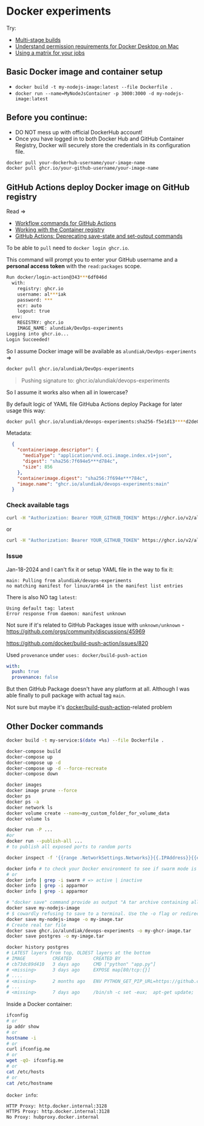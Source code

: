 Docker experiments
===

Try:

- [Multi-stage builds](https://docs.docker.com/build/building/multi-stage/)
- [Understand permission requirements for Docker Desktop on Mac](https://docs.docker.com/desktop/mac/permission-requirements/)
- [Using a matrix for your jobs](https://docs.github.com/en/actions/using-jobs/using-a-matrix-for-your-jobs)

## Basic Docker image and container setup

- `docker build -t my-nodejs-image:latest --file Dockerfile .`
- `docker run --name=MyNodeJsContainer -p 3000:3000 -d my-nodejs-image:latest`


## Before you continue:

- DO NOT mess up with official DockerHub account!
- Once you have logged in to both Docker Hub and GitHub Container Registry, Docker will securely store the credentials in its configuration file.


```sh
docker pull your-dockerhub-username/your-image-name
docker pull ghcr.io/your-github-username/your-image-name
```


## GitHub Actions deploy Docker image on GitHub registry

Read =>
- [Workflow commands for GitHub Actions](https://docs.github.com/en/enterprise-cloud@latest/actions/using-workflows/workflow-commands-for-github-actions)
- [Working with the Container registry](https://docs.github.com/en/packages/working-with-a-github-packages-registry/working-with-the-container-registry)
- [GitHub Actions: Deprecating save-state and set-output commands](https://github.blog/changelog/2022-10-11-github-actions-deprecating-save-state-and-set-output-commands/)

To be able to `pull` need to `docker login ghcr.io`.

This command will prompt you to enter your GitHub username and a **personal access token** with the `read:packages` scope.


```sh
Run docker/login-action@343***6df046d
  with:
    registry: ghcr.io
    username: al***iak
    password: ***
    ecr: auto
    logout: true
  env:
    REGISTRY: ghcr.io
    IMAGE_NAME: alundiak/DevOps-experiments
Logging into ghcr.io...
Login Succeeded!
```

So I assume Docker image will be available as `alundiak/DevOps-experiments` => 

```sh
docker pull ghcr.io/alundiak/DevOps-experiments
```

> Pushing signature to: ghcr.io/alundiak/devops-experiments

So I assume it works also when all in lowercase?


By default logic of YAML file GitHuba Actions deploy Package for later usage this way:

```sh
docker pull ghcr.io/alundiak/devops-experiments:sha256-f5e1d13****d2de0b.sig
```


Metadata:

```json
  {
    "containerimage.descriptor": {
      "mediaType": "application/vnd.oci.image.index.v1+json",
      "digest": "sha256:7f694e5***d784c",
      "size": 856
    },
    "containerimage.digest": "sha256:7f694e***784c",
    "image.name": "ghcr.io/alundiak/devops-experiments:main"
  }
```


### Check available tags

```sh
curl -H "Authorization: Bearer YOUR_GITHUB_TOKEN" https://ghcr.io/v2/alundiak/devops-experiments/tags/list
```

or

```sh
curl -H "Authorization: Bearer YOUR_GITHUB_TOKEN" https://ghcr.io/v2/alundiak/devops-experiments/tags/list | jq .
```

### Issue

Jan-18-2024 and I can't fix it or setup YAML file in the way to fix it:

```
main: Pulling from alundiak/devops-experiments
no matching manifest for linux/arm64 in the manifest list entries
```

There is also NO tag `latest`:

```
Using default tag: latest
Error response from daemon: manifest unknown
```

Not sure if it's related to GitHub Packages issue with `unknown/unknown` - https://github.com/orgs/community/discussions/45969


https://github.com/docker/build-push-action/issues/820

Used `provenance` under `uses: docker/build-push-action`

```yaml
with:
  push: true
  provenance: false
```
But then GitHub Package doesn't have any platform at all. Although I was able finally to pull package with actual tag `main`.

Not sure but maybe it's [docker/build-push-action](https://github.com/docker/build-push-action)-related problem


## Other Docker commands

```sh
docker build -t my-service:$(date +%s) --file Dockerfile .

docker-compose build
docker-compose up
docker-compose up -d
docker-compose up -d --force-recreate
docker-compose down

docker images
docker image prune --force
docker ps
docker ps -a
docker network ls
docker volume create --name=my_custom_folder_for_volume_data
docker volume ls

docker run -P ...
#or
docker run --publish-all ...
# to publish all exposed ports to random ports

docker inspect -f '{{range .NetworkSettings.Networks}}{{.IPAddress}}{{end}}' <container_id_or_name>

docker info # to check your Docker environment to see if swarm mode is enabled. 
# or 
docker info | grep -i swarm # => active | inactive
docker info | grep -i apparmor
docker info | grep -i apparmor

# "docker save" command provide as output "A tar archive containing all image layers and tags"
docker save my-nodejs-image       
# $ cowardly refusing to save to a terminal. Use the -o flag or redirect
docker save my-nodejs-image -o my-image.tar
# Create real tar file
docker save ghcr.io/alundiak/devops-experiments -o my-ghcr-image.tar
docker save postgres -o my-image.tar

docker history postgres
# LATEST layers from top, OLDEST layers at the bottom
# IMAGE          CREATED        CREATED BY                                      SIZE      COMMENT
# cb73dc89d410   3 days ago     CMD ["python" "app.py"]                         0B        buildkit.dockerfile.v0
# <missing>      3 days ago     EXPOSE map[80/tcp:{}]                           0B        buildkit.dockerfile.v0
# ....
# <missing>      2 months ago   ENV PYTHON_GET_PIP_URL=https://github.com/py…   0B        buildkit.dockerfile.v0
# ...
# <missing>      7 days ago     /bin/sh -c set -eux;  apt-get update;  apt-g…   48.5MB    
```

Inside a Docker container:

```sh
ifconfig
# or
ip addr show
# or
hostname -i
# or
curl ifconfig.me
# or
wget -qO- ifconfig.me
# or
cat /etc/hosts
# or
cat /etc/hostname
```


`docker info`: 

```sh
HTTP Proxy: http.docker.internal:3128
HTTPS Proxy: http.docker.internal:3128
No Proxy: hubproxy.docker.internal
```
